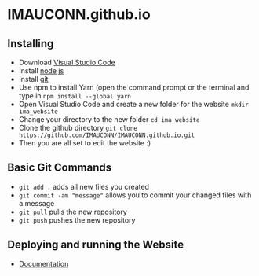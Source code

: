 # IMAUCONN.github.io

## Installing

- Download [Visual Studio Code](https://code.visualstudio.com/)
- Install [node js](https://nodejs.org/en/download/)
- Install [git](https://git-scm.com/downloads)
- Use npm to install Yarn (open the command prompt or the terminal and type in ```npm install --global yarn```
- Open Visual Studio Code and create a new folder for the website ```mkdir ima_website```
- Change your directory to the new folder ```cd ima_website```
- Clone the github directory ```git clone https://github.com/IMAUCONN/IMAUCONN.github.io.git```
- Then you are all set to edit the website :)

## Basic Git Commands
- `git add .` adds all new files you created
- ```git commit -am "message"``` allows you to commit your changed files with a message
- ```git pull``` pulls the new repository
- ```git push``` pushes the new repository


## Deploying and running the Website
-  [Documentation](https://github.com/IMAUCONN/IMAUCONN.github.io/tree/main/IMAUCONN.github.io)
